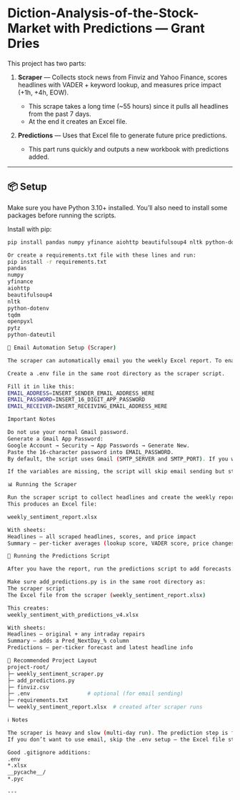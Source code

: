 # Diction-Analysis-of-the-Stock-Market with Predictions — Grant Dries

This project has two parts:  

1. **Scraper** — Collects stock news from Finviz and Yahoo Finance, scores headlines with VADER + keyword lookup, and measures price impact (+1h, +4h, EOW).  
   - This scrape takes a long time (~55 hours) since it pulls all headlines from the past 7 days.  
   - At the end it creates an Excel file.  

2. **Predictions** — Uses that Excel file to generate future price predictions.  
   - This part runs quickly and outputs a new workbook with predictions added.  

---

## 📦 Setup

Make sure you have Python 3.10+ installed. You’ll also need to install some packages before running the scripts.

Install with pip:

```bash
pip install pandas numpy yfinance aiohttp beautifulsoup4 nltk python-dotenv tqdm openpyxl pytz python-dateutil

Or create a requirements.txt file with these lines and run:
pip install -r requirements.txt
pandas
numpy
yfinance
aiohttp
beautifulsoup4
nltk
python-dotenv
tqdm
openpyxl
pytz
python-dateutil

📧 Email Automation Setup (Scraper)

The scraper can automatically email you the weekly Excel report. To enable this:

Create a .env file in the same root directory as the scraper script.

Fill it in like this:
EMAIL_ADDRESS=INSERT_SENDER_EMAIL_ADDRESS_HERE
EMAIL_PASSWORD=INSERT_16_DIGIT_APP_PASSWORD
EMAIL_RECEIVER=INSERT_RECEIVING_EMAIL_ADDRESS_HERE

Important Notes

Do not use your normal Gmail password.
Generate a Gmail App Password:
Google Account → Security → App Passwords → Generate New.
Paste the 16-character password into EMAIL_PASSWORD.
By default, the script uses Gmail (SMTP_SERVER and SMTP_PORT). If you want another provider, change those values in the script.

If the variables are missing, the script will skip email sending but still save the Excel file locally.

📊 Running the Scraper

Run the scraper script to collect headlines and create the weekly report:
This produces an Excel file:

weekly_sentiment_report.xlsx

With sheets:
Headlines — all scraped headlines, scores, and price impact
Summary — per-ticker averages (lookup score, VADER score, price changes, etc.)

🔮 Running the Predictions Script

After you have the report, run the predictions script to add forecasts.

Make sure add_predictions.py is in the same root directory as:
The scraper script 
The Excel file from the scraper (weekly_sentiment_report.xlsx)

This creates:
weekly_sentiment_with_predictions_v4.xlsx

With sheets:
Headlines — original + any intraday repairs
Summary — adds a Pred_NextDay_% column
Predictions — per-ticker forecast and latest headline info

📁 Recommended Project Layout
project-root/
├─ weekly_sentiment_scraper.py
├─ add_predictions.py
├─ finviz.csv
├─ .env                  # optional (for email sending)
├─ requirements.txt
└─ weekly_sentiment_report.xlsx  # created after scraper runs

ℹ️ Notes

The scraper is heavy and slow (multi-day run). The prediction step is fast.
If you don’t want to use email, skip the .env setup — the Excel file still saves locally.

Good .gitignore additions:
.env
*.xlsx
__pycache__/
*.pyc

---
